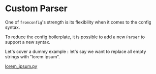 # Custom Parser <!-- {docsify-ignore} -->

One of `fromconfig`'s strength is its flexibility when it comes to the config syntax.

To reduce the config boilerplate, it is possible to add a new `Parser` to support a new syntax.

Let's cover a dummy example : let's say we want to replace all empty strings with "lorem ipsum".

[lorem_ipsum.py](lorem_ipsum.py ':include :type=code python')
